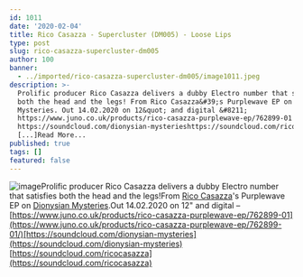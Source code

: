```yaml
---
id: 1011
date: '2020-02-04'
title: Rico Casazza - Supercluster (DM005) - Loose Lips
type: post
slug: rico-casazza-supercluster-dm005
author: 100
banner:
  - ../imported/rico-casazza-supercluster-dm005/image1011.jpeg
description: >-
  Prolific producer Rico Casazza delivers a dubby Electro number that satisfies
  both the head and the legs! From Rico Casazza&#39;s Purplewave EP on Dionysian
  Mysteries. Out 14.02.2020 on 12&quot; and digital &#8211;
  https://www.juno.co.uk/products/rico-casazza-purplewave-ep/762899-01
  https://soundcloud.com/dionysian-mysterieshttps://soundcloud.com/ricocasazza
  [...]Read More...
published: true
tags: []
featured: false
---
```

![image](../../imported/rico-casazza-supercluster-dm005/image1011.jpeg)Prolific producer Rico Casazza delivers a dubby Electro number that satisfies both the head and the legs!From [Rico Casazza](https://www.residentadvisor.net/dj/ricocasazza)'s Purplewave EP on [Dionysian Mysteries](https://www.residentadvisor.net/record-label.aspx?id=14343).Out 14.02.2020 on 12" and digital – [](https://www.juno.co.uk/products/rico-casazza-purplewave-ep/762899-01/)[https://www.juno.co.uk/products/rico-casazza-purplewave-ep/762899-01](https://www.juno.co.uk/products/rico-casazza-purplewave-ep/762899-01/)[https://soundcloud.com/dionysian-mysteries](https://soundcloud.com/dionysian-mysteries)  
[](https://soundcloud.com/ricocasazza)[https://soundcloud.com/ricocasazza](https://soundcloud.com/ricocasazza)